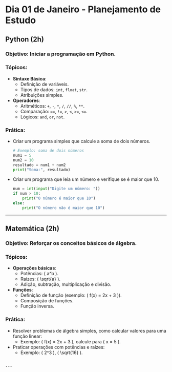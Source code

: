 
# **Dia 01 de Janeiro - Planejamento de Estudo**

## **Python (2h)**

### **Objetivo**: Iniciar a programação em Python.

### **Tópicos**:
- **Sintaxe Básica**: 
  - Definição de variáveis.
  - Tipos de dados: `int`, `float`, `str`.
  - Atribuições simples.
- **Operadores**: 
  - Aritméticos: `+`, `-`, `*`, `/`, `//`, `%`, `**`.
  - Comparação: `==`, `!=`, `>`, `<`, `>=`, `<=`.
  - Lógicos: `and`, `or`, `not`.

### **Prática**:
- Criar um programa simples que calcule a soma de dois números.
  ```python
  # Exemplo: soma de dois números
  num1 = 5
  num2 = 10
  resultado = num1 + num2
  print("Soma:", resultado)
  ```

- Criar um programa que leia um número e verifique se é maior que 10.
  ```python
  num = int(input("Digite um número: "))
  if num > 10:
      print("O número é maior que 10")
  else:
      print("O número não é maior que 10")
  ```

---

## **Matemática (2h)**

### **Objetivo**: Reforçar os conceitos básicos de álgebra.

### **Tópicos**:
- **Operações básicas**:
  - Potências: \( a^b \).
  - Raízes: \( \sqrt{a} \).
  - Adição, subtração, multiplicação e divisão.
- **Funções**:
  - Definição de função (exemplo: \( f(x) = 2x + 3 \)).
  - Composição de funções.
  - Função inversa.

### **Prática**:
- Resolver problemas de álgebra simples, como calcular valores para uma função linear:
  - Exemplo: \( f(x) = 2x + 3 \), calcule para \( x = 5 \).
- Praticar operações com potências e raízes:
  - Exemplo: \( 2^3 \), \( \sqrt{16} \).
```

---
